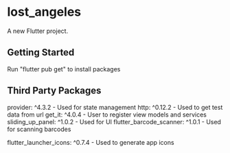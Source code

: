 # lost_angeles

A new Flutter project.

## Getting Started

Run "flutter pub get" to install packages

## Third Party Packages

provider: ^4.3.2 - Used for state management
http: ^0.12.2 - Used to get test data from url
get_it: ^4.0.4 - User to register view models and services
sliding_up_panel: ^1.0.2 - Used for UI
flutter_barcode_scanner: ^1.0.1 - Used for scanning barcodes

flutter_launcher_icons: ^0.7.4 - Used to generate app icons